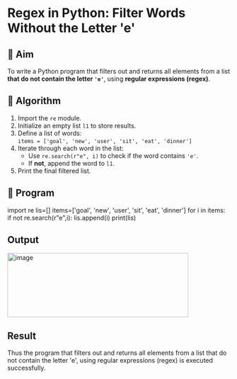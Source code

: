 # Regex in Python: Filter Words Without the Letter 'e'

## 🎯 Aim
To write a Python program that filters out and returns all elements from a list **that do not contain the letter `'e'`**, using **regular expressions (regex)**.

## 🧠 Algorithm
1. Import the `re` module.
2. Initialize an empty list `l1` to store results.
3. Define a list of words:  
   `items = ['goal', 'new', 'user', 'sit', 'eat', 'dinner']`
4. Iterate through each word in the list:
   - Use `re.search(r"e", i)` to check if the word contains `'e'`.
   - If **not**, append the word to `l1`.
5. Print the final filtered list.

## 🧾 Program
import re 
lis=[] 
items=['goal', 'new', 'user', 'sit', 'eat', 'dinner'] 
for i in items: 
   if not re.search(r"e",i): 
      lis.append(i) 
      print(lis)


## Output
<img width="409" height="145" alt="image" src="https://github.com/user-attachments/assets/29b51b2e-70f3-4eee-afbe-a19f2b477e60" />

## Result
Thus the program that filters out and returns all elements from a list that do not contain the letter 'e', using regular expressions (regex) is executed successfully.
